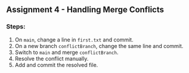 ## Assignment 4 - Handling Merge Conflicts

### Steps:
1. On `main`, change a line in `first.txt` and commit.
2. On a new branch `conflictBranch`, change the same line and commit.
3. Switch to `main` and merge `conflictBranch`.
4. Resolve the conflict manually.
5. Add and commit the resolved file.
